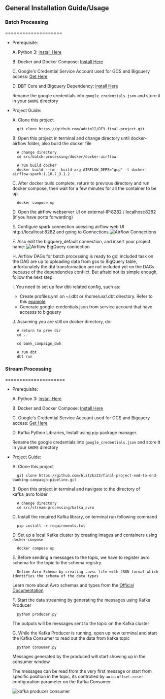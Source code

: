 ## General Installation Guide/Usage

### Batch Processing
====================
- Prerequisite:

    A. Python 3: [Install Here](https://www.python.org/downloads/)
    
    B. Docker and Docker Compose: [Install Here](https://docs.docker.com/engine/install/ubuntu/)
    
    C. Google's Credential Service Account used for GCS and Bigquery access: [Get Here](https://developers.google.com/workspace/guides/create-credentials)
    
    D. DBT Core and Bigquery Dependency: [Install Here](https://docs.getdbt.com/docs/get-started/pip-install)
    
    Rename the google credentials into `google_credentials.json` and store it in your `$HOME` directory

- Project Guide:

    A. Clone this project
            
        git clone https://github.com/addin12/DF9-final-project.git
        
    B. Open this project in terminal and change directory until docker-airflow folder, also build the docker file
        
        # change directory
        cd src/batch-processing/docker/docker-airflow

        # run build docker
        docker build --rm --build-arg AIRFLOW_DEPS="gcp" -t docker-airflow-spark:1.10.7_3.1.2 .
        
    C. After docker build complete, return to previous directory and run docker compose, then wait for a few minutes for all the container to be up

        docker compose up
        

    D. Open the airflow webserver UI on external-IP:8282 / localhost:8282 (if you have ports forwarding)
    
    E. Configure spark connection acessing airflow web UI http://localhost:8282 and going to Connections
            ![](../docs/airflow_connections_menu.png "Airflow Connections")

    F. Also edit the bigquery_default connection, and insert your project name:
            ![](../docs/airflow_bigquery_connection.png "Airflow BigQuery connection")

    H. Airflow DAGs for batch processing is ready to go! included task on the DAG are up to uploading data from gcs to BigQuery table, unfortunately the dbt transformation are not included yet on the DAGs because of the dependencies conflict.  But afraid not its simple enough, follow the next step.

    I. You need to set up few dbt-related config, such as:
    - Create profiles.yml on ~/.dbt or /home/usr/.dbt directory.  Refer to this [example](https://docs.getdbt.com/reference/profiles.yml)
    - Generate google-credentials.json from service account that have accesss to bigquery

    J. Assuming you are still on docker directory, do:
       
       
        # return to prev dir
        cd ..

        cd bank_campaign_dwh

        # run dbt
        dbt run

### Stream Processing
=====================
- Prerequisite:

    A. Python 3: [Install Here](https://www.python.org/downloads/)
    
    B. Docker and Docker Compose: [Install Here](https://docs.docker.com/engine/install/ubuntu/)
    
    C. Google's Credential Service Account used for GCS and Bigquery access: [Get Here](https://developers.google.com/workspace/guides/create-credentials)
    
    D. Kafka Python Libraries, Install using `pip` package manager.
    
    Rename the google credentials into `google_credentials.json` and store it in your `$HOME` directory

- Project Guide:

    A. Clone this project
            
        git clone https://github.com/blitzkz23/final-project-end-to-end-banking-campaign-pipeline.git
        
    B. Open this project in terminal and navigate to the directory of kafka_avro folder	
        
        # change directory
        cd src/stream-processing/kafka_avro
        
    C. Install the required Kafka library, on terminal run following command

        pip install -r requirements.txt

    D. Set up a local Kafka cluster by creating images and containers using `docker-compose`

        docker compose up

	E. Before sending a messages to the topic, we have to register avro schema for the topic to the schema registry.
		
		Define Avro Schema by creating .avsc file with JSON format which identifies the schema of the data types 
		
    Learn more about Avro schemas and types from the [Official Documentation](https://avro.apache.org/docs/1.11.1/getting-started-python/)
    
	
	F. Start the data streaming by generating the messages using Kafka Producer

		python producer.py

    The outputs will be messages sent to the topic on the Kafka cluster


	G. While the Kafka Producer is running, open up new terminal and start the Kafka Consumer to read out the data from kafka topic

		python consumer.py
		
    Messages generated by the produced will start showing up in the consumer window
        
    The messages can be read from the very first message or start from specific position in the topic, its controlled by `auto.offset.reset` configuration    parameter on the Kafka Consumer.
    
   ![kafka producer consumer](https://user-images.githubusercontent.com/85284506/209254515-7668f123-dbce-4507-bf7e-6cb73153073c.png)

